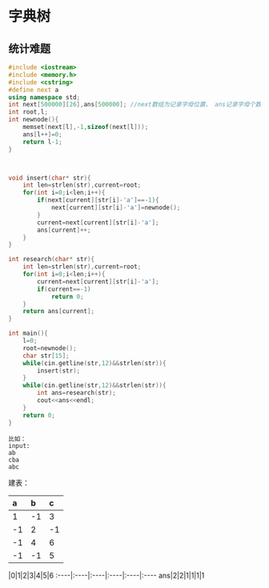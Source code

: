 # 字典树
## 统计难题
```C++
#include <iostream>
#include <memory.h>
#include <cstring>
#define next a
using namespace std;
int next[500000][26],ans[500000]; //next数组为记录字母位置， ans记录字母个数
int root,l;
int newnode(){
	memset(next[l],-1,sizeof(next[l]));
	ans[l++]=0;
	return l-1;
}



void insert(char* str){
	int len=strlen(str),current=root;
	for(int i=0;i<len;i++){
		if(next[current][str[i]-'a']==-1){
			next[current][str[i]-'a']=newnode();		
		}
		current=next[current][str[i]-'a'];
		ans[current]++;
	}
}

int research(char* str){
	int len=strlen(str),current=root;
	for(int i=0;i<len;i++){
		current=next[current][str[i]-'a'];
		if(current==-1)
			return 0;
	}
	return ans[current];
}

int main(){
	l=0;
	root=newnode();
	char str[15];
	while(cin.getline(str,12)&&strlen(str)){
		insert(str);
	}
	while(cin.getline(str,12)&&strlen(str)){
		int ans=research(str);
		cout<<ans<<endl;
	}
	return 0;
}
```
```
比如：
input:
ab
cba
abc 
```
建表：

a|b|c
:----|:----|:----
1|-1|3
-1|2|-1
-1|4|6
-1|-1|5

   |0|1|2|3|4|5|6
:----|:----|:----|:----|:----|:----
ans|2|2|1|1|1|1

